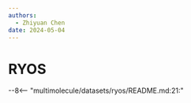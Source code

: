 ```yaml
---
authors:
  - Zhiyuan Chen
date: 2024-05-04
---
```


# RYOS

--8<-- "multimolecule/datasets/ryos/README.md:21:"
